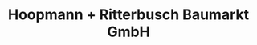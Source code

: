 ---
title: "Hoopmann + Ritterbusch Baumarkt GmbH"
url: /bergen/hoopmann-ritterbusch-baumarkt-gmbh/
shop: Baumarkt
---
